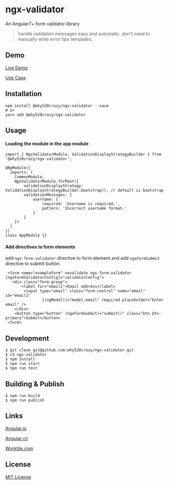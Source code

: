 # ngx-validator
An Angular7+ form validator library
>handle validation messages easy and automatic. don't need to manually write error tips templates.

## Demo
[Live Demo](https://why520crazy.github.io/ngx-validator/index.html)


[Use Case](https://worktile.com/signup?utm_source=w5c-ngx-validator)

## Installation

```
npm install @why520crazy/ngx-validator --save
# or
yarn add @why520crazy/ngx-validator
```
## Usage

#### Loading the module in the app module

```
import { NgxValidatorModule, ValidationDisplayStrategyBuilder } from '@why520crazy/ngx-validator';

@NgModule({
  imports: [
    CommonModule,
    NgxValidatorModule.forRoot({
        validationDisplayStrategy: ValidationDisplayStrategyBuilder.bootstrap(), // default is bootstrap
        validationMessages: {
            username: {
                required: 'Username is required.',
                pattern: 'Incorrect username format.'
            }
        }
    })
  ]
})
class AppModule {}
```

#### Add directives to form elements
add `ngx-form-validator` directive to form element and add `ngxFormSubmit` directive to submit button.

```
 <form name="exampleForm" novalidate ngx-form-validator [ngxFormValidatorConfig]="validatorConfig">
   <div class="form-group">
       <label for="email1">Email address</label>
        <input type="email" class="form-control" name="email" id="email1"
                [(ngModel)]="model.email" required placeholder="Enter email" />
    </div>
    <button type="button" (ngxFormSubmit)="submit()" class="btn btn-primary">Submit</button>
 <form>
```



## Development

```
$ git clone git@github.com:why520crazy/ngx-validator.git
$ cd ngx-validator
$ npm install
$ npm run start
$ npm run test
```

## Building & Publish
```
$ npm run build
$ npm run publish
```

## Links

[Angular.io](https://angular.io)

[Angular.cn](https://angular.cn)

[Worktile.com](https://worktile.com?utm_source=w5c-ngx-validator)

## License

[MIT License](https://github.com/why520crazy/ngx-validator/blob/master/LICENSE)

